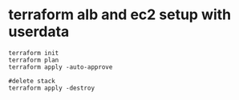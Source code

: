 # terraform alb and ec2 setup with userdata

```
terraform init
terraform plan
terraform apply -auto-approve

#delete stack
terraform apply -destroy

```